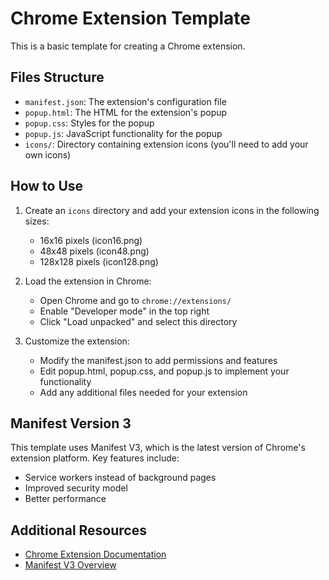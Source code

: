 # Chrome Extension Template

This is a basic template for creating a Chrome extension.

## Files Structure
- `manifest.json`: The extension's configuration file
- `popup.html`: The HTML for the extension's popup
- `popup.css`: Styles for the popup
- `popup.js`: JavaScript functionality for the popup
- `icons/`: Directory containing extension icons (you'll need to add your own icons)

## How to Use

1. Create an `icons` directory and add your extension icons in the following sizes:
   - 16x16 pixels (icon16.png)
   - 48x48 pixels (icon48.png)
   - 128x128 pixels (icon128.png)

2. Load the extension in Chrome:
   - Open Chrome and go to `chrome://extensions/`
   - Enable "Developer mode" in the top right
   - Click "Load unpacked" and select this directory

3. Customize the extension:
   - Modify the manifest.json to add permissions and features
   - Edit popup.html, popup.css, and popup.js to implement your functionality
   - Add any additional files needed for your extension

## Manifest Version 3

This template uses Manifest V3, which is the latest version of Chrome's extension platform. Key features include:
- Service workers instead of background pages
- Improved security model
- Better performance

## Additional Resources
- [Chrome Extension Documentation](https://developer.chrome.com/docs/extensions/)
- [Manifest V3 Overview](https://developer.chrome.com/docs/extensions/mv3/intro/)